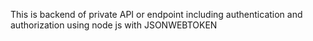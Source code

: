 This is backend of private API or endpoint including authentication and authorization using node js with JSONWEBTOKEN
